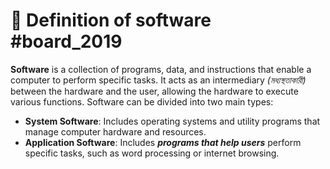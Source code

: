 # 📘 Definition of software #board_2019
**Software** is a collection of programs, data, and instructions that enable a computer to perform specific tasks. It acts as an intermediary *(মধ্যস্থতাকারী)* between the hardware and the user, allowing the hardware to execute various functions. Software can be divided into two main types:
  - **System Software**: Includes operating systems and utility programs that manage computer hardware and resources.    
  -  **Application Software**: Includes ***programs that help users*** perform specific tasks, such as word processing or internet browsing.    
